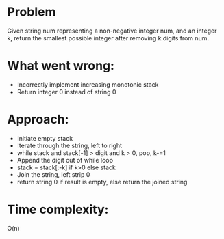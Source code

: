# Problem
Given string num representing a non-negative integer num, and an integer k, return the smallest possible integer after removing k digits from num.

# What went wrong:
- Incorrectly implement increasing monotonic stack
- Return integer 0 instead of string 0

# Approach:
- Initiate empty stack
- Iterate through the string, left to right
- while stack and stack[-1] > digit and k > 0, pop, k-=1
- Append the digit out of while loop
- stack = stack[:-k] if k>0 else stack
- Join the string, left strip 0
- return string 0 if result is empty, else return the joined string

# Time complexity:
O(n)